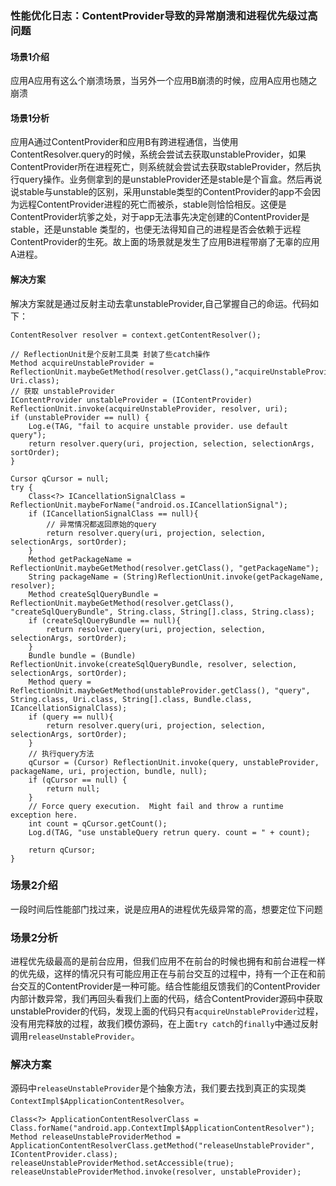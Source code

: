 ### 性能优化日志：ContentProvider导致的异常崩溃和进程优先级过高问题

#### 场景1介绍
应用A应用有这么个崩溃场景，当另外一个应用B崩溃的时候，应用A应用也随之崩溃

#### 场景1分析
应用A通过ContentProvider和应用B有跨进程通信，当使用ContentResolver.query的时候，系统会尝试去获取unstableProvider，如果ContentProvider所在进程死亡，则系统就会尝试去获取stableProvider，然后执行query操作。业务侧拿到的是unstableProvider还是stable是个盲盒。然后再说说stable与unstable的区别，采用unstable类型的ContentProvider的app不会因为远程ContentProvider进程的死亡而被杀，stable则恰恰相反。这便是ContentProvider坑爹之处，对于app无法事先决定创建的ContentProvider是stable，还是unstable 类型的，也便无法得知自己的进程是否会依赖于远程ContentProvider的生死。故上面的场景就是发生了应用B进程带崩了无辜的应用A进程。

#### 解决方案
解决方案就是通过反射主动去拿unstableProvider,自己掌握自己的命运。代码如下：
```
ContentResolver resolver = context.getContentResolver();

// ReflectionUnit是个反射工具类 封装了些catch操作
Method acquireUnstableProvider = ReflectionUnit.maybeGetMethod(resolver.getClass(),"acquireUnstableProvider", Uri.class);
// 获取 unstableProvider
IContentProvider unstableProvider = (IContentProvider) ReflectionUnit.invoke(acquireUnstableProvider, resolver, uri);
if (unstableProvider == null) {
    Log.e(TAG, "fail to acquire unstable provider. use default query");
    return resolver.query(uri, projection, selection, selectionArgs, sortOrder);
}

Cursor qCursor = null;
try {
    Class<?> ICancellationSignalClass = ReflectionUnit.maybeForName("android.os.ICancellationSignal");
    if (ICancellationSignalClass == null){
        // 异常情况都返回原始的query
        return resolver.query(uri, projection, selection, selectionArgs, sortOrder);
    }
    Method getPackageName = ReflectionUnit.maybeGetMethod(resolver.getClass(), "getPackageName");
    String packageName = (String)ReflectionUnit.invoke(getPackageName, resolver);
    Method createSqlQueryBundle = ReflectionUnit.maybeGetMethod(resolver.getClass(), "createSqlQueryBundle", String.class, String[].class, String.class);
    if (createSqlQueryBundle == null){
        return resolver.query(uri, projection, selection, selectionArgs, sortOrder);
    }
    Bundle bundle = (Bundle) ReflectionUnit.invoke(createSqlQueryBundle, resolver, selection, selectionArgs, sortOrder);
    Method query = ReflectionUnit.maybeGetMethod(unstableProvider.getClass(), "query", String.class, Uri.class, String[].class, Bundle.class, ICancellationSignalClass);
    if (query == null){
        return resolver.query(uri, projection, selection, selectionArgs, sortOrder);
    }
    // 执行query方法
    qCursor = (Cursor) ReflectionUnit.invoke(query, unstableProvider, packageName, uri, projection, bundle, null);
    if (qCursor == null) {
        return null;
    }
    // Force query execution.  Might fail and throw a runtime exception here.
    int count = qCursor.getCount();
    Log.d(TAG, "use unstableQuery retrun query. count = " + count);

    return qCursor;
}
```

### 场景2介绍
一段时间后性能部门找过来，说是应用A的进程优先级异常的高，想要定位下问题

### 场景2分析
进程优先级最高的是前台应用，但我们应用不在前台的时候也拥有和前台进程一样的优先级，这样的情况只有可能应用正在与前台交互的过程中，持有一个正在和前台交互的ContentProvider是一种可能。结合性能组反馈我们的ContentProvider内部计数异常，我们再回头看我们上面的代码，结合ContentProvider源码中获取unstableProvider的代码，发现上面的代码只有`acquireUnstableProvider`过程，没有用完释放的过程，故我们模仿源码，在上面`try catch`的`finally`中通过反射调用`releaseUnstableProvider`。

### 解决方案
源码中`releaseUnstableProvider`是个抽象方法，我们要去找到真正的实现类`ContextImpl$ApplicationContentResolver`。

```
Class<?> ApplicationContentResolverClass = Class.forName("android.app.ContextImpl$ApplicationContentResolver");
Method releaseUnstableProviderMethod = ApplicationContentResolverClass.getMethod("releaseUnstableProvider", IContentProvider.class);
releaseUnstableProviderMethod.setAccessible(true);
releaseUnstableProviderMethod.invoke(resolver, unstableProvider);
```
